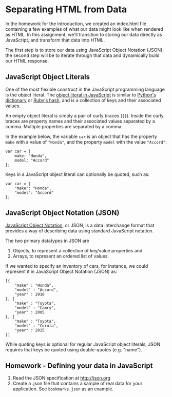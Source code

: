 Separating HTML from Data
=========================
In the homework for the introduction, we created an index.html file containing a few examples of what our data might look like when rendered as HTML. In this assignment, we'll transition to storing our data directly as JavaScript, and transform that data into HTML.

The first step is to store our data using JavaScript Object Notation (JSON); the second step will be to iterate through that data and dynamically build our HTML response.

JavaScript Object Literals
--------------------------
One of the most flexible construct in the JavaScript programming language is the object literal. The [object literal in JavaScript] is similar to [Python's dictionary] or [Ruby's hash], and is a collection of keys and their associated values.

An empty object literal is simply a pair of curly braces (`{}`). Inside the curly braces are property names and their associated values separated by a comma. Multiple properties are separated by a comma.

In the example below, the variable `car` is an object that has the property `make` with a value of `"Honda"`, and the property `model` with the value `"Accord"`:

    var car = {
        make: "Honda",
        model: "Accord"
    };

Keys in a JavaScript object literal can optionally be quoted, such as:

    var car = {
        "make": "Honda",
        "model": "Accord"
    };

JavaScript Object Notation (JSON)
---------------------------------
[JavaScript Object Notation], or JSON, is a data interchange format that provides a way of describing data using standard JavaScript notation.

The two primary datatypes in JSON are

1. Objects, to represent a collection of key/value properties and
2. Arrays, to represent an ordered list of values.

If we wanted to specify an inventory of cars, for instance, we could represent it in JavaScript Object Notation (JSON) as:

    [{
        "make" : "Honda",
        "model" : "Accord",
        "year" : 2010
    }, {
        "make" : "Toyota",
        "model" : "Camry",
        "year" : 2005
    }, {
        "make" : "Toyota",
        "model" : "Corola",
        "year" : 2015
    }]

While quoting keys is optional for regular JavaScript object literals, JSON requires that keys be quoted using double-quotes (e.g. "name").

Homework - Defining your data in JavaScript
-------------------------------------------
1. Read the JSON specification at http://json.org
2. Create a .json file that contains a sample of real data for your application. See `bookmarks.json` as an example.


[Object literal in JavaScript]: https://developer.mozilla.org/en-US/docs/Web/JavaScript/Guide/Values,_variables,_and_literals#Object_literals
[Python's dictionary]: http://www.tutorialspoint.com/python/python_dictionary.htm
[Ruby's hash]:http://www.ruby-doc.org/core-2.1.2/Hash.html
[JavaScript Object Notation]: http://json.org/